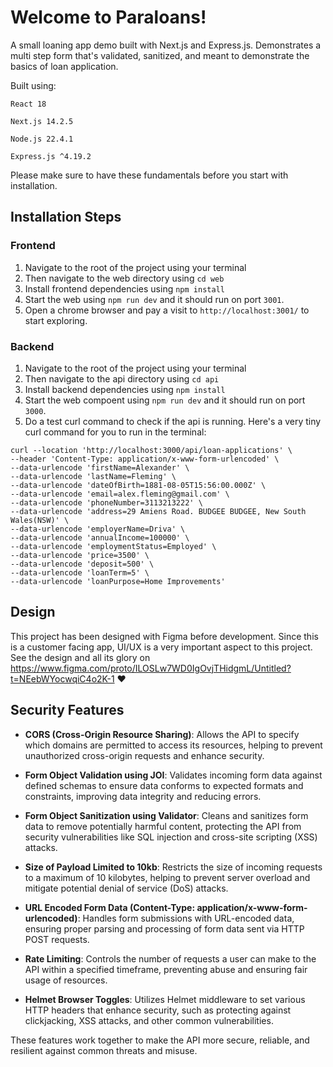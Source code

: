 # **Welcome to Paraloans!**
A small loaning app demo built with Next.js and Express.js. Demonstrates a multi step form that's validated, sanitized, and meant to demonstrate the basics of loan application.

Built using:

`React 18`

`Next.js 14.2.5`

`Node.js 22.4.1`

`Express.js ^4.19.2`

Please make sure to have these fundamentals before you start with installation. 

## **Installation Steps**
### **Frontend**
1. Navigate to the root of the project using your terminal
1. Then navigate to the web directory using `cd web`
1. Install frontend dependencies using `npm install`
1. Start the web using `npm run dev` and it should run on port `3001`.
1. Open a chrome browser and pay a visit to `http://localhost:3001/` to start exploring.

### **Backend**
1. Navigate to the root of the project using your terminal
1. Then navigate to the api directory using `cd api`
1. Install backend dependencies using `npm install`
1. Start the web compoent using `npm run dev` and it should run on port `3000`.
1. Do a test curl command to check if the api is running. Here's a very tiny curl command for you to run in the terminal:
```
curl --location 'http://localhost:3000/api/loan-applications' \
--header 'Content-Type: application/x-www-form-urlencoded' \
--data-urlencode 'firstName=Alexander' \
--data-urlencode 'lastName=Fleming' \
--data-urlencode 'dateOfBirth=1881-08-05T15:56:00.000Z' \
--data-urlencode 'email=alex.fleming@gmail.com' \
--data-urlencode 'phoneNumber=3113213222' \
--data-urlencode 'address=29 Amiens Road. BUDGEE BUDGEE, New South Wales(NSW)' \
--data-urlencode 'employerName=Driva' \
--data-urlencode 'annualIncome=100000' \
--data-urlencode 'employmentStatus=Employed' \
--data-urlencode 'price=3500' \
--data-urlencode 'deposit=500' \
--data-urlencode 'loanTerm=5' \
--data-urlencode 'loanPurpose=Home Improvements'
```
## **Design**
This project has been designed with Figma before development. Since this is a customer facing app, UI/UX is a very important aspect to this project.
See the design and all its glory on
https://www.figma.com/proto/ILOSLw7WD0IgOvjTHidgmL/Untitled?t=NEebWYocwqiC4o2K-1 ❤️

## **Security Features**


* **CORS (Cross-Origin Resource Sharing)**: Allows the API to specify which domains are permitted to access its resources, helping to prevent unauthorized cross-origin requests and enhance security.

* **Form Object Validation using JOI**: Validates incoming form data against defined schemas to ensure data conforms to expected formats and constraints, improving data integrity and reducing errors.

* **Form Object Sanitization using Validator**: Cleans and sanitizes form data to remove potentially harmful content, protecting the API from security vulnerabilities like SQL injection and cross-site scripting (XSS) attacks.

* **Size of Payload Limited to 10kb**: Restricts the size of incoming requests to a maximum of 10 kilobytes, helping to prevent server overload and mitigate potential denial of service (DoS) attacks.

* **URL Encoded Form Data (Content-Type: application/x-www-form-urlencoded)**: Handles form submissions with URL-encoded data, ensuring proper parsing and processing of form data sent via HTTP POST requests.

* **Rate Limiting**: Controls the number of requests a user can make to the API within a specified timeframe, preventing abuse and ensuring fair usage of resources.

* **Helmet Browser Toggles**: Utilizes Helmet middleware to set various HTTP headers that enhance security, such as protecting against clickjacking, XSS attacks, and other common vulnerabilities.

These features work together to make the API more secure, reliable, and resilient against common threats and misuse.
